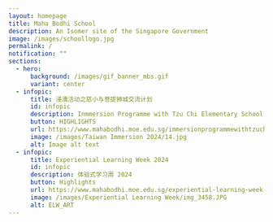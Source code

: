```yaml
---
layout: homepage
title: Maha Bodhi School
description: An Isomer site of the Singapore Government
image: /images/schoollogo.jpg
permalink: /
notification: ""
sections:
  - hero:
      background: /images/gif_banner_mbs.gif
      variant: center
  - infopic:
      title: 浸濡活动之慈小与菩提狮城交流计划
      id: infopic
      description: Inmmersion Programme with Tzu Chi Elementary School
      button: HIGHLIGHTS
      url: https://www.mahabodhi.moe.edu.sg/immersionprogrammewithtzuchi/
      image: /images/Taiwan Immersion 2024/14.jpg
      alt: Image alt text
  - infopic:
      title: Experiential Learning Week 2024
      id: infopic
      description: 体验式学习周 2024
      button: Highlights
      url: https://www.mahabodhi.moe.edu.sg/experiential-learning-week-2024/
      image: /images/Experiential Learning Week/img_3458.JPG
      alt: ELW_ART
---
```

